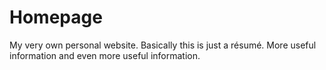# Homepage
My very own personal website. Basically this is just a résumé. More useful information and even more useful information.
